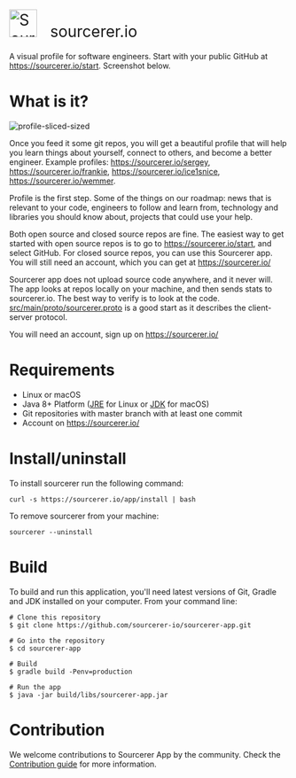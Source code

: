 
<h1 style="font-weight:normal">
  <a href="https://sourcerer.io"><img src=https://user-images.githubusercontent.com/20287615/34189346-d426d4c2-e4ef-11e7-9da4-cc76a1ed111d.png alt="Sourcerer Logo", width=50></a>
  &nbsp; sourcerer.io
</h1>
  A visual profile for software engineers. Start with your public GitHub at <a href="https://sourcerer.io/start">https://sourcerer.io/start</a>. Screenshot below.
<br>

What is it?
===========

![profile-sliced-sized](https://user-images.githubusercontent.com/20287615/34188912-b3aaf8ba-e4ed-11e7-861c-2adf13a921ac.png)
<br>

Once you feed it some git repos, you will get a beautiful profile that will help
you learn things about yourself, connect to others, and become a better
engineer. Example profiles: <https://sourcerer.io/sergey>,
<https://sourcerer.io/frankie>, <https://sourcerer.io/ice1snice>, <https://sourcerer.io/wemmer>.

Profile is the first step. Some of the things on our roadmap:
news that is relevant to your code, engineers to follow and learn from,
technology and libraries you should know about, projects
that could use your help.

Both open source and closed source repos are fine. The easiest way to get started with open source repos is to go to
<https://sourcerer.io/start>, and select GitHub. For closed source repos, you can
 use this Sourcerer app. You will still need an account, which you can get at <https://sourcerer.io/>

Sourcerer app does not upload source code anywhere, and it never will. The app looks at repos locally on your
machine, and then sends stats to sourcerer.io. The best way to verify is to
look at the code. [src/main/proto/sourcerer.proto](https://github.com/sourcerer-io/sourcerer-app/blob/develop/src/main/proto/sourcerer.proto)
is a good start as it describes the client-server protocol.

You will need an account, sign up on <https://sourcerer.io/>

Requirements
============

* Linux or macOS
* Java 8+ Platform ([JRE](http://www.oracle.com/technetwork/java/javase/downloads/jre8-downloads-2133155.html) for Linux or [JDK](http://www.oracle.com/technetwork/java/javase/downloads/jdk8-downloads-2133151.html) for macOS)
* Git repositories with master branch with at least one commit
* Account on <https://sourcerer.io/>

Install/uninstall
=================

To install sourcerer run the following command:

```
curl -s https://sourcerer.io/app/install | bash
```

To remove sourcerer from your machine:

```
sourcerer --uninstall
```

Build
=====

To build and run this application, you'll need latest versions of Git, Gradle and JDK installed on your computer. From your command line:

```
# Clone this repository
$ git clone https://github.com/sourcerer-io/sourcerer-app.git

# Go into the repository
$ cd sourcerer-app

# Build
$ gradle build -Penv=production

# Run the app
$ java -jar build/libs/sourcerer-app.jar
```

Contribution
============

We welcome contributions to Sourcerer App by the community. Check the [Contribution guide](https://github.com/sourcerer-io/sourcerer-app/blob/master/CONTRIBUTING.md) for more information.
